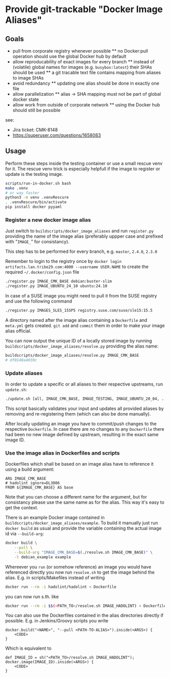 # Provide git-trackable "Docker Image Aliases"

## Goals

* pull from corporate registry whenever possible
** no Docker:pull operation should use the global Docker hub by default
* allow reproducability of exact images for every branch
** instead of (volatile) global names for images (e.g. `busybox:latest`) their SHAs should be used
** a git tracable text file contains mapping from aliases to image SHAs
* avoid redundancy
** updating one alias should be done in exactly one file
* allow parallelization
** alias -> SHA mapping must not be part of global docker state
* allow work from outside of corporate network
** using the Docker hub should still be possible

see:
- Jira ticket: CMK-8148
- https://superuser.com/questions/1658083


## Usage

Perform these steps inside the testing container or use a small rescue venv for it.
The rescue venv trick is especially helpfull if the image to register or update is the testing image.

```bash
scripts/run-in-docker.sh bash
make .venv
# or way faster
python3 -m venv .venvRescure
. .venvRescure/bin/activate
pip install docker pyyaml
```

### Register a new docker image alias

Just switch to `buildscripts/docker_image_aliases` and run `register.py` providing the name of
the image alias (preferably uppper case and prefixed with "`IMAGE_`" for consistancy).

This step has to be performed for every branch, e.g. `master`, `2.4.0`, `2.3.0`

Remember to login to the registry once by
`docker login artifacts.lan.tribe29.com:4000 --username USER.NAME` to create the required
`~/.docker/config.json` file

```bash
./register.py IMAGE_CMK_BASE debian:buster-slim
./register.py IMAGE_UBUNTU_24_10 ubuntu:24.10
```

In case of a SUSE image you might need to pull it from the SUSE registry and use the following command

```bash
./register.py IMAGES_SLES_15SP5 registry.suse.com/suse/sle15:15.5
```

A directory named after the image alias containing a `Dockerfile` and `meta.yml` gets created.
`git add` and `commit` them in order to make your image alias official.

You can now output the unique ID of a locally stored image by running
`buildscripts/docker_image_aliases/resolve.py` providing the alias name:

```bash
buildscripts/docker_image_aliases/resolve.py IMAGE_CMK_BASE
# df0140a4030c
```

### Update aliases

In order to update a specific or all aliases to their respective upstreams, run `update.sh`:

```bash
./update.sh [all, IMAGE_CMK_BASE, IMAGE_TESTING, IMAGE_UBUNTU_20_04, ...]
```

This script basically validates your input and updates all provided aliases by removing and
re-registering them (which can also be done manually).

After locally updating an image you have to commit/push changes to the respective `Dockerfile`.
In case there are no changes to any `Dockerfile` there had been no new image defined by upstream,
resulting in the exact same image ID.

### Use the image alias in Dockerfiles and scripts

Dockerfiles which shall be based on an image alias have to reference it using a build argument:

```
ARG IMAGE_CMK_BASE
# hadolint ignore=DL3006
FROM ${IMAGE_CMK_BASE} AS base
```

Note that you can choose a different name for the argument, but for consistancy please use the
same name as for the alias. This way it's easy to get the context.

There is an example Docker image contained in `buildscripts/docker_image_aliases/example`. To build
it manually just run `docker build` as usual and provide the variable containing the actual image id
via `--build-arg`:

```bash
docker build \
    --pull \
    --build-arg "IMAGE_CMK_BASE=$(./resolve.sh IMAGE_CMK_BASE)" \
    -t debian_example example
```

Whereever you `run` (or somehow reference) an image you would have referenced directly you now run
`resolve.sh` to get the image behind the alias. E.g. in scripts/Makefiles instead of writing

```bash
docker run --rm -i hadolint/hadolint < Dockerfile
```

you can now run s.th. like

```bash
docker run --rm -i $$(<PATH_TO>/resolve.sh IMAGE_HADOLINT) < Dockerfile
```

You can also use the Dockerfiles contained in the alias directories directly if possible. E.g. in
Jenkins/Groovy scripts you write

```
docker.build("<NAME>", "--pull <PATH-TO-ALIAS>").inside(<ARGS>) {
    <CODE>
}
```

Which is equivalent to

```
def IMAGE_ID = sh("<PATH_TO>/resolve.sh IMAGE_HADOLINT");
docker.image(IMAGE_ID).inside(<ARGS>) {
    <CODE>
}
```
